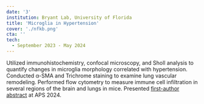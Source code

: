```yaml
---
date: '3'
institution: Bryant Lab, University of Florida
title: 'Microglia in Hypertension'
cover: './nfkb.png'
cta: ''
tech:
  - September 2023 - May 2024
---
```


Utilized immunohistochemistry, confocal microscopy, and Sholl analysis to quantify changes in microglia morphology correlated with hypertension. Conducted α-SMA and Trichrome staining to examine lung vascular remodeling. Performed flow cytometry to measure immune cell infiltration in several regions of the brain and lungs in mice. Presented <a href="https://doi.org/10.1152/physiol.2024.39.S1.2611" target="_blank"> first-author abstract</a> at APS 2024.